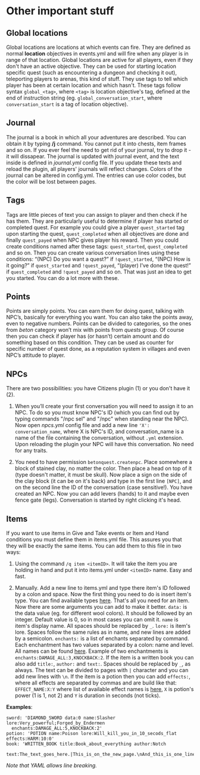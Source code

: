 # Other important stuff

## Global locations

Global locations are locations at which events can fire. They are defined as normal **location** objectives in events.yml and will fire when any player is in range of that location. Global locations are active for all players, even if they don't have an active objective. They can be used for starting location specific quest (such as encountering a dungeon and checking it out), teleporting players to arenas, this kind of stuff. They use tags to tell which player has been at certain location and which hasn't. These tags follow syntax `global_<tag>`, where `<tag>` is location objective's tag, defined at the end of instruction string (eg. `global_conversation_start`, where `conversation_start` is a tag of location objective).

## Journal

The journal is a book in which all your adventures are described. You can obtain it by typing **/j** command. You cannot put it into chests, item frames and so on. If you ever feel the need to get rid of your journal, try to drop it - it will dissapear. The journal is updated with journal event, and the text inside is defined in _journal.yml_ config file. If you update these texts and reload the plugin, all players' journals will reflect changes. Colors of the journal can be altered in config.yml. The entries can use color codes, but the color will be lost between pages.

## Tags

Tags are little pieces of text you can assign to player and then check if he has them. They are particularly useful to determine if player has started or completed quest. For example you could give a player `quest_started` tag upon starting the quest, `quest_completed` when all objectives are done and finally `quest_payed` when NPC gives player his reward. Then you could create conditions named after these tags: `quest_started`, `quest_completed` and so on. Then you can create various conversation lines using these conditions: “(NPC) Do you want a quest?” if `!quest_started`, “(NPC) How is it going?” if `quest_started` and `!quest_payed`, “(player) I’ve done the quest!” if `quest_completed` and `!quest_payed` and so on. That was just an idea to get you started. You can do a lot more with these.

## Points

Points are simply points. You can earn them for doing quest, talking with NPC’s, basically for everything you want. You can also take the points away, even to negative numbers. Points can be divided to categories, so the ones from _beton_ category won’t mix with points from _quests_ group. Of course then you can check if player has (or hasn’t) certain amount and do something based on this condition. They can be used as counter for specific number of quest done, as a reputation system in villages and even NPC’s attitude to player.

## NPCs

There are two possibilities: you have Citizens plugin (1) or you don't have it (2).

1. When you’ll create your first conversation you will need to assign it to an NPC. To do so you must know NPC's ID (which you can find out by typing commands "/npc sel" and "/npc" when standing near the NPC). Now open _npcs.yml_ config file and add a new line `'X': conversation_name`, where X is NPC's ID, and conversation_name is a name of the file containing the conversation, without `.yml` extension. Upon reloading the plugin your NPC will have this conversation. No need for any traits.

2. You need to have permission `betonquest.createnpc`. Place somewhere a block of stained clay, no matter the color. Then place a head on top of it (type doesn't matter, it must be skull). Now place a sign on the side of the clay block (it can be on it's back) and type in the first line `[NPC]`, and on the second line the ID of the conversation (case sensitive!). You have created an NPC. Now you can add levers (hands) to it and maybe even fence gate (legs). Conversation is started by right clicking it's head.

## Items

If you want to use items in Give and Take events or Item and Hand conditions you must define them in items.yml file. This assures you that they will be exactly the same items. You can add them to this file in two ways:

1. Using the command `/q item <itemID>`. It will take the item you are holding in hand and put it into items.yml under `<itemID>` name. Easy and fast.

2. Manually. Add a new line to items.yml and type there item's ID followed by a colon and space. Now the first thing you need to do is insert item's type. You can find available types [here](http://jd.bukkit.org/rb/apidocs/org/bukkit/Material.html). That's all you need for an item. Now there are some arguments you can add to make it better. `data:` is the data value (eg. for different wool colors). It should be followed by an integer. Default value is 0, so in most cases you can omit it. `name` is item's display name. All spaces should be replaced by `_`. `lore:` is item's lore. Spaces follow the same rules as in name, and new lines are added by a semicolon. `enchants:` is a list of enchants separated by command. Each enchantment has two values separated by a colon: name and level. All names can be found [here](http://jd.bukkit.org/rb/apidocs/org/bukkit/enchantments/Enchantment.html). Example of two enchantments is `enchants:DAMAGE_ALL:3,KNOCKBACK:2`. If the item is a written book you can also add `title:`, `author:` and `text:`. Spaces should be replaced by `_`, as always. The text can be divided to pages with `|` character and you can add new lines with `\n`. If the item is a potion then you can add `effects:`, where all effects are separated by commas and are build like that: `EFFECT_NAME:X:Y` where list of available effect names is [here](http://jd.bukkit.org/rb/apidocs/org/bukkit/potion/PotionEffectType.html), `X` is potion's power (1 is 1, not 2) and `Y` is duration in seconds (not ticks).

**Examples**:

    sword: 'DIAMOND_SWORD data:0 name:Slasher lore:Very_powerful;Forged_by_Endermen
      enchants:DAMAGE_ALL:5,KNOCKBACK:2'
    potion: 'POTION name:Poison lore:Will_kill_you_in_10_secods_flat effects:HARM:10:0'
    book: 'WRITTEN_BOOK title:Book_about_everything author:Notch
      text:The_text_goes_here.|This_is_on_the_new_page.\nAnd_this_is_one_line_below.'

_Note that YAML allows line breaking._
    
